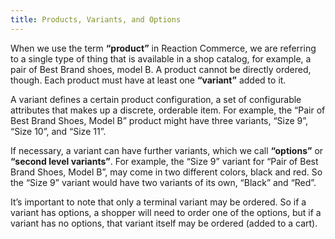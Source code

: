 ```yaml
---
title: Products, Variants, and Options
---
```


When we use the term **“product”** in Reaction Commerce, we are referring to a single type of thing that is available in a shop catalog, for example, a pair of Best Brand shoes, model B. A product cannot be directly ordered, though. Each product must have at least one **“variant”** added to it.

A variant defines a certain product configuration, a set of configurable attributes that makes up a discrete, orderable item. For example, the “Pair of Best Brand Shoes, Model B” product might have three variants, “Size 9”, “Size 10”, and “Size 11”.

If necessary, a variant can have further variants, which we call **“options”** or **“second level variants”**. For example, the “Size 9” variant for “Pair of Best Brand Shoes, Model B”, may come in two different colors, black and red. So the “Size 9” variant would have two variants of its own, “Black” and “Red”.

It’s important to note that only a terminal variant may be ordered. So if a variant has options, a shopper will need to order one of the options, but if a variant has no options, that variant itself may be ordered (added to a cart).
